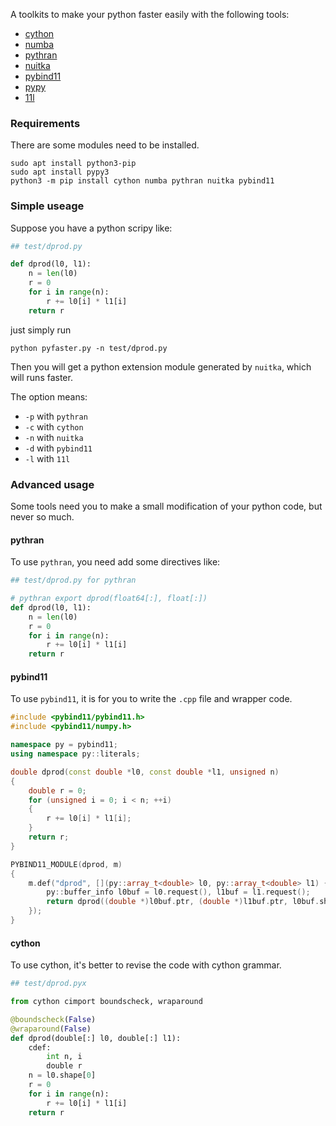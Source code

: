 A toolkits to make your python faster easily with the following tools:
- [cython](https://cython.org/)
- [numba](https://numba.pydata.org/)
- [pythran](https://pythran.readthedocs.io/en/latest/)
- [nuitka](http://nuitka.net/)
- [pybind11](https://pybind11.readthedocs.io/en/stable/)
- [pypy](https://www.pypy.org/)
- [11l](https://11l-lang.org/)

### Requirements
There are some modules need to be installed.
```
sudo apt install python3-pip
sudo apt install pypy3
python3 -m pip install cython numba pythran nuitka pybind11 
```

### Simple useage
Suppose you have a python scripy like:
```python
## test/dprod.py

def dprod(l0, l1):
    n = len(l0)
    r = 0
    for i in range(n):
        r += l0[i] * l1[i]
    return r
```
just simply run 
```shell
python pyfaster.py -n test/dprod.py
```
Then you will get a python extension module generated by `nuitka`, which will runs faster.   

The option means:

- `-p` with `pythran`
- `-c` with `cython`
- `-n` with `nuitka`
- `-d` with `pybind11`
- `-l` with `11l`


### Advanced usage
Some tools need you to make a small modification of your python code, but never so much.   

#### pythran
To use `pythran`, you need add some directives like:
```python
## test/dprod.py for pythran

# pythran export dprod(float64[:], float[:])
def dprod(l0, l1):
    n = len(l0)
    r = 0
    for i in range(n):
        r += l0[i] * l1[i]
    return r
```

#### pybind11
To use `pybind11`, it is for you to write the `.cpp` file and wrapper code.
```c++
#include <pybind11/pybind11.h>
#include <pybind11/numpy.h>

namespace py = pybind11;
using namespace py::literals;

double dprod(const double *l0, const double *l1, unsigned n)
{
    double r = 0;
    for (unsigned i = 0; i < n; ++i)
    {
        r += l0[i] * l1[i];
    }
    return r;
}

PYBIND11_MODULE(dprod, m)
{
    m.def("dprod", [](py::array_t<double> l0, py::array_t<double> l1) {
        py::buffer_info l0buf = l0.request(), l1buf = l1.request();
        return dprod((double *)l0buf.ptr, (double *)l1buf.ptr, l0buf.shape[0]);
    });
}
```

#### cython
To use cython, it's better to revise the code with cython grammar.
```python
## test/dprod.pyx

from cython cimport boundscheck, wraparound

@boundscheck(False)
@wraparound(False)
def dprod(double[:] l0, double[:] l1):
    cdef:
        int n, i
        double r
    n = l0.shape[0]
    r = 0
    for i in range(n):
        r += l0[i] * l1[i]
    return r
```